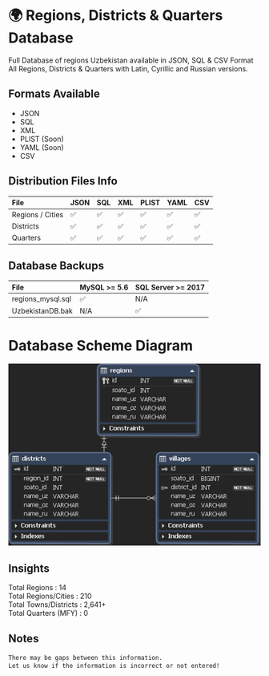 
# 🌍 Regions, Districts &amp; Quarters Database

Full Database of regions Uzbekistan available in JSON, SQL  &amp; CSV Format All Regions, Districts &amp; Quarters with Latin, Cyrillic and Russian versions.


## Formats Available
- JSON
- SQL
- XML
- PLIST (Soon)
- YAML (Soon)
- CSV

## Distribution Files Info
File | JSON | SQL | XML | PLIST | YAML | CSV
:------------ | :-------------| :-------------| :------------- |:-------------|:-------------|:-------------
Regions / Cities | :white_check_mark: | :white_check_mark: | :white_check_mark: | :white_check_mark: | :white_check_mark: | :white_check_mark:
Districts | :white_check_mark: | :white_check_mark: | :white_check_mark: | :white_check_mark: | :white_check_mark: | :white_check_mark:
Quarters | :white_check_mark: | :white_check_mark: | :white_check_mark: | :white_check_mark: | :white_check_mark: | :white_check_mark:

## Database Backups
File | MySQL >= 5.6 | SQL Server >= 2017
:------------ | :-------------| :-------------
regions_mysql.sql | :white_check_mark: | N/A 
UzbekistanDB.bak | N/A | :white_check_mark: 

# Database Scheme Diagram

![Области, города, поселки, районы узбекистана ](database_scheme.png )


## Insights
Total Regions : 14 <br>
Total Regions/Cities : 210 <br>
Total Towns/Districts : 2,641+ <br>
Total Quarters (MFY) : 0 <br>

## Notes
```
There may be gaps between this information. 
Let us know if the information is incorrect or not entered!
```